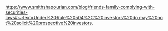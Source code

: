 https://www.smithshapourian.com/blog/friends-family-complying-with-securities-laws#:~:text=Under%20Rule%20504%2C%20investors%20do,may%20not%20solicit%20prospective%20investors.

